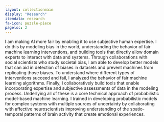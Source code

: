 ```yaml
---
layout: collectionmain
display: "Research"
itemdata: research
fa-icon: puzzle-piece
pageloc: 2
---
```


I am making AI more fair by enabling it to use subjective human expertise. I do this by modeling bias in the world, understanding the behavior of fair machine learning interventions, and building tools that directly allow domain experts to interact with data and systems. Through collaborations with social scientists who study societal bias, I am able to develop better models that can aid in detection of biases in datasets and prevent machines from replicating those biases. To understand where different types of interventions succeed and fail, I analyzed the behavior of fair machine learning algorithms. Finally, I collaboratively build tools that enable incorporating expertise and subjective assessments of data in the modeling process.  Underlying all of these is a core technical approach of probabilistic model-based machine learning. I trained in developing probabilistic models for complex systems with multiple sources of uncertainty by collaborating with affective neuroscientists improving understanding of the spatio-temporal patterns of brain activity that create emotional experiences.

<!-- developing machine learning techniques to better incorporate expert guidance and the tools to test them.  -->
